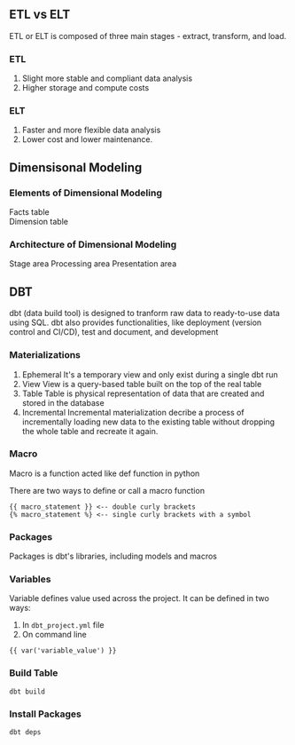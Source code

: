 ## ETL vs ELT
ETL or ELT is composed of three main stages - extract, transform, and load. 
### ETL
1. Slight more stable and compliant data analysis
2. Higher storage and compute costs

### ELT
1. Faster and more flexible data analysis
2. Lower cost and lower maintenance.

## Dimensisonal Modeling
### Elements of Dimensional Modeling
Facts table  
Dimension table
### Architecture of Dimensional Modeling
Stage area
Processing area
Presentation area

## DBT
dbt (data build tool) is designed to tranform raw data to ready-to-use data using SQL. dbt also provides functionalities, like deployment (version control and CI/CD), test and document, and development

### Materializations
1. Ephemeral
   It's a temporary view and only exist during a single dbt run
2. View
   View is a query-based table built on the top of the real table
3. Table
   Table is physical representation of data that are created and stored in the database
4. Incremental
   Incremental materialization decribe a process of incrementally loading new data to the existing table without dropping the whole table and recreate it again.

### Macro
Macro is a function acted like def function in python

There are two ways to define or call a macro function
```dbt
{{ macro_statement }} <-- double curly brackets
{% macro_statement %} <-- single curly brackets with a symbol
```

### Packages
Packages is dbt's libraries, including models and macros

### Variables
Variable defines value used across the project. It can be defined in two ways:
1. In `dbt_project.yml` file
2. On command line
```dbt
{{ var('variable_value') }}
```

### Build Table
```dbt
dbt build
```

### Install Packages
```dbt
dbt deps
```